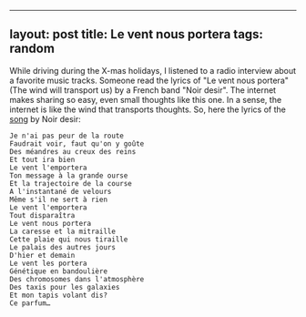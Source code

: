 ----
layout: post
title: Le vent nous portera
tags: random
---
While driving during the X-mas holidays, I listened to a radio interview about a favorite music tracks. Someone read the lyrics of "Le vent nous portera" (The wind will transport us) by a French band "Noir desir".
The internet makes sharing so easy, even small thoughts like this one. In a sense, the internet is like the wind that transports thoughts.
So, here the lyrics of the [song](https://www.youtube.com/watch?v=NrgcRvBJYBE) by Noir desir:

    Je n'ai pas peur de la route
    Faudrait voir, faut qu'on y goûte
    Des méandres au creux des reins
    Et tout ira bien
    Le vent l'emportera
    Ton message à la grande ourse
    Et la trajectoire de la course
    A l'instantané de velours
    Même s'il ne sert à rien
    Le vent l'emportera
    Tout disparaîtra
    Le vent nous portera
    La caresse et la mitraille
    Cette plaie qui nous tiraille
    Le palais des autres jours
    D'hier et demain
    Le vent les portera
    Génétique en bandoulière
    Des chromosomes dans l'atmosphère
    Des taxis pour les galaxies
    Et mon tapis volant dis?
    Ce parfum… 
